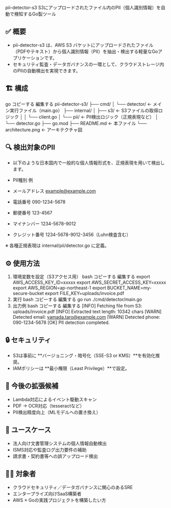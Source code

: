 pii-detector-s3
S3にアップロードされたファイル内のPII（個人識別情報）を自動で検知するGo製ツール

## ✅ 概要
- pii-detector-s3 は、AWS S3 バケットにアップロードされたファイル（PDFやテキスト）から個人識別情報（PII）を抽出・検出する軽量なGoアプリケーションです。
- セキュリティ監査・データガバナンスの一環として、クラウドストレージ内のPIIの自動検出を実現できます。

## 🏗️ 構成
go
コピーする
編集する
pii-detector-s3/
├── cmd/
│   └── detector/              ← メイン実行ファイル（main.go）
├── internal/
│   ├── s3/                    ← S3ファイルの取得ロジック
│   │   └── client.go
│   └── pii/                   ← PII検出ロジック（正規表現など）
│       └── detector.go
├── go.mod
├── README.md                  ← 本ファイル
└── architecture.png           ← アーキテクチャ図

## 🔍 検出対象のPII
- 以下のような日本国内で一般的な個人情報形式を、正規表現を用いて検出します。

- PII種別	例
- メールアドレス	example@example.com
- 電話番号	090-1234-5678
- 郵便番号	123-4567
- マイナンバー	1234-5678-9012
- クレジット番号	1234-5678-9012-3456（Luhn検査含む）

※ 各種正規表現は internal/pii/detector.go に定義。

## ⚙️ 使用方法
1. 環境変数を設定（S3アクセス用）
bash
コピーする
編集する
export AWS_ACCESS_KEY_ID=xxxxx
export AWS_SECRET_ACCESS_KEY=xxxxx
export AWS_REGION=ap-northeast-1
export BUCKET_NAME=my-secure-bucket
export FILE_KEY=uploads/invoice.pdf
2. 実行
bash
コピーする
編集する
go run ./cmd/detector/main.go
3. 出力例
bash
コピーする
編集する
[INFO] Fetching file from S3: uploads/invoice.pdf
[INFO] Extracted text length: 10342 chars
[WARN] Detected email: yamada.taro@example.com
[WARN] Detected phone: 090-1234-5678
[OK] PII detection completed.

## 🔒 セキュリティ
- S3は事前に **バージョニング・暗号化（SSE-S3 or KMS）**を有効化推奨。
- IAMポリシーは **最小権限（Least Privilege）**で設定。

## 🔧 今後の拡張候補
- Lambda対応によるイベント駆動スキャン
- PDF → OCR対応（tesseractなど）
- PII検出精度向上（MLモデルへの置き換え）

## 🎯 ユースケース
- 法人向け文書管理システムの個人情報自動検出
- ISMS対応や監査ログ出力要件の補助
- 請求書・契約書等への誤アップロード検出

## 🧑‍💻 対象者
- クラウドセキュリティ／データガバナンスに関心のあるSRE
- エンタープライズ向けSaaS構築者
- AWS × Goの実践プロジェクトを構築したい方
